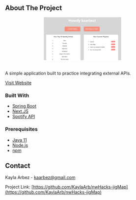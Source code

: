 <!-- ABOUT THE PROJECT -->
## About The Project

<div align="center">
<img src="src/main/resources/static/screenshot.png" width="50%" height="50%">
</div>
<br>

A simple application built to practice integrating external APIs.

[Visit Website](https://playlist-sync-demo.herokuapp.com/)

### Built With

* [Spring Boot](https://spring.io/projects/spring-boot)
* [Next.JS](https://nextjs.org/)
* [Spotify API](https://developer.spotify.com/documentation/web-api/)


### Prerequisites

* [Java 11](https://www.oracle.com/java/technologies/javase-jdk11-downloads.html)
* [Node.js](https://nodejs.org/en/)
* [npm](https://www.npmjs.com/)

<!-- CONTACT -->
## Contact

Kayla Arbez  - kaarbez@gmail.com

Project Link: [https://github.com/KaylaArb/nwHacks-jigMap](https://github.com/KaylaArb/nwHacks-jigMap)
